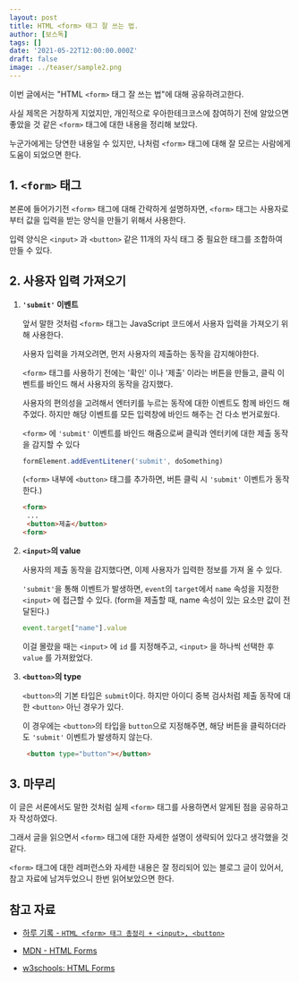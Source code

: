 ```yaml
---
layout: post
title: HTML <form> 태그 잘 쓰는 법.
author: [보스독]
tags: []
date: '2021-05-22T12:00:00.000Z'
draft: false
image: ../teaser/sample2.png
---
```


이번 글에서는 "HTML `<form>` 태그 잘 쓰는 법"에 대해 공유하려고한다.

사실 제목은 거창하게 지었지만, 개인적으로 우아한테크코스에 참여하기 전에 알았으면 좋았을 것 같은 `<form>` 태그에 대한 내용을 정리해 보았다.

누군가에게는 당연한 내용일 수 있지만, 나처럼 `<form>` 태그에 대해 잘 모르는 사람에게 도움이 되었으면 한다.

## 1. `<form>` 태그

본론에 들어가기전 `<form>` 태그에 대해 간략하게 설명하자면, `<form>` 태그는 사용자로부터 값을 입력을 받는 양식을 만들기 위해서 사용한다.

입력 양식은 `<input>` 과 `<button>` 같은 11개의 자식 태그 중 필요한 태그를 조합하여 만들 수 있다.

## 2. 사용자 입력 가져오기

1. **`'submit'` 이벤트**

   앞서 말한 것처럼 `<form>` 태그는 JavaScript 코드에서 사용자 입력을 가져오기 위해 사용한다.

   사용자 입력을 가져오려면, 먼저 사용자의 제출하는 동작을 감지해야한다.

   `<form>` 태그를 사용하기 전에는 '확인' 이나 '제출' 이라는 버튼을 만들고, 클릭 이벤트를 바인드 해서 사용자의 동작을 감지했다.

   사용자의 편의성을 고려해서 엔터키를 누르는 동작에 대한 이벤트도 함께 바인드 해주었다. 하지만 해당 이벤트를 모든 입력창에 바인드 해주는 건 다소 번거로웠다.

   `<form>` 에 `'submit'` 이벤트를 바인드 해줌으로써 클릭과 엔터키에 대한 제출 동작을 감지할 수 있다

   ```JavaScript
   formElement.addEventLitener('submit', doSomething)
   ```

   (`<form>` 내부에 `<button>` 태그를 추가하면, 버튼 클릭 시 `'submit'` 이벤트가 동작한다.)

   ```HTML
   <form>
    ...
    <button>제출</button>
   <form>
   ```

2. **`<input>`의 value**

   사용자의 제출 동작을 감지했다면, 이제 사용자가 입력한 정보를 가져 올 수 있다.

   `'submit'`을 통해 이벤트가 발생하면, `event`의 `target`에서 `name` 속성을 지정한 `<input>` 에 접근할 수 있다. (form을 제출할 때, name 속성이 있는 요소만 값이 전달된다.)

   ```JavaScript
   event.target["name"].value
   ```

   이걸 몰랐을 때는 `<input>` 에 `id` 를 지정해주고, `<input>` 을 하나씩 선택한 후 `value` 를 가져왔었다.

3. **`<button>`의 type**

   `<button>`의 기본 타입은 `submit`이다. 하지만 아이디 중복 검사처럼 제출 동작에 대한 `<button>` 아닌 경우가 있다.

   이 경우에는 `<button>`의 타입을 `button`으로 지정해주면, 해당 버튼을 클릭하더라도 `'submit'` 이벤트가 발생하지 않는다.

   ```HTML
    <button type="button"></button>
   ```

## 3. 마무리

이 글은 서론에서도 말한 것처럼 실제 `<form>` 태그를 사용하면서 알게된 점을 공유하고자 작성하였다.

그래서 글을 읽으면서 `<form>` 태그에 대한 자세한 설명이 생략되어 있다고 생각했을 것 같다.

`<form>` 태그에 대한 레퍼런스와 자세한 내용은 잘 정리되어 있는 블로그 글이 있어서, 참고 자료에 남겨두었으니 한번 읽어보았으면 한다.

## 참고 자료

- [하루 기록 - `HTML <form> 태그 총정리 + <input>, <button>`](https://365kim.tistory.com/64)

- [MDN - HTML Forms](https://developer.mozilla.org/ko/docs/Web/HTML/Element/form)

- [w3schools: HTML Forms](https://www.w3schools.com/html/html_form_elements.asp)
